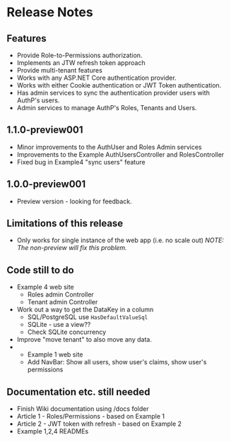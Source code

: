 # Release Notes

## Features

- Provide Role-to-Permissions authorization.
- Implements an JTW refresh token approach
- Provide multi-tenant features
- Works with any ASP.NET Core authentication provider.
- Works with either Cookie authentication or JWT Token authentication.
- Has admin services to sync the authentication provider users with  AuthP's users.
- Admin services to manage AuthP's Roles, Tenants and Users.

## 1.1.0-preview001

- Minor improvements to the AuthUser and Roles Admin services
- Improvements to the Example AuthUsersController and RolesController
- Fixed bug in Example4 "sync users" feature

## 1.0.0-preview001

- Preview version - looking for feedback.

## Limitations of this release

- Only works for single instance of the web app (i.e. no scale out) _NOTE: The non-preview will fix this problem._

## Code still to do

- Example 4 web site
  - Roles admin Controller
  - Tenant admin Controller
- Work out a way to get the DataKey in a column
  - SQL/PostgreSQL use `HasDefaultValueSql`
  - SQLite - use a view??
  - Check SQLite concurrency 
- Improve "move tenant" to also move any data.
- - Example 1 web site
  - Add NavBar: Show all users, show user's claims, show user's permissions


## Documentation etc. still needed

- Finish Wiki documentation using /docs folder
- Article 1 - Roles/Permissions - based on Example 1
- Article 2 - JWT token with refresh - based on Example 2
- Example 1,2,4 READMEs


